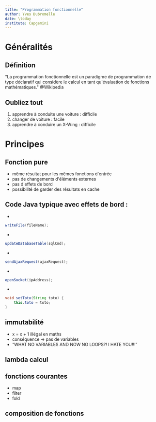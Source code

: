 ```yaml
---
title: "Programmation fonctionnelle"
author: Yves Dubromelle
date: \today
institute: Capgemini
---
```


# Généralités

## Définition

"La programmation fonctionnelle est un paradigme de programmation de type déclaratif qui considère le calcul en tant qu'évaluation de fonctions mathématiques." @Wikipedia

## Oubliez tout

1. apprendre à conduite une voiture : difficile
1. changer de voiture : facile
1. apprendre à conduire un X-Wing : difficile

# Principes

## Fonction pure

* même résultat pour les mêmes fonctions d'entrée
* pas de changements d'éléments externes
* pas d'effets de bord
* possibilité de garder des résultats en cache

## Code Java typique avec effets de bord :

*
~~~java
writeFile(fileName);
~~~
*
~~~java
updateDatabaseTable(sqlCmd);
~~~
*
~~~java
sendAjaxRequest(ajaxRequest);
~~~
*
~~~java
openSocket(ipAddress);
~~~
*
~~~java
void setToto(String toto) {
    this.toto = toto;
}
~~~

## immutabilité

* x = x + 1 illégal en maths
* conséquence -> pas de variables
* “WHAT NO VARIABLES AND NOW NO LOOPS?! I HATE YOU!!!”

## lambda calcul

## fonctions courantes

* map
* filter
* fold

## composition de fonctions

